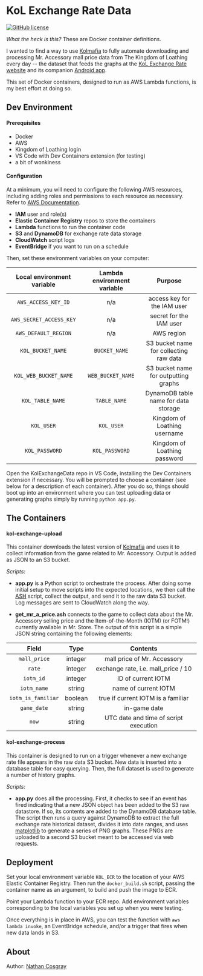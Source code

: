 # KoL Exchange Rate Data

[![GitHub license](https://img.shields.io/github/license/ncosgray/KoLExchangeData?color=lightgrey)](https://github.com/ncosgray/KoLExchangeData/blob/master/LICENSE.txt)

*What the heck is this?* These are Docker container definitions.

I wanted to find a way to use [Kolmafia](https://wiki.kolmafia.us/) to fully automate downloading and processing Mr. Accessory mall price data from The Kingdom of Loathing every day -- the dataset that feeds the graphs at the [KoL Exchange Rate website](https://www.nathanatos.com/kol-exchange-rate/) and its companion [Android app](https://github.com/ncosgray/KoLExchangeWidget).

This set of Docker containers, designed to run as AWS Lambda functions, is my best effort at doing so.

## Dev Environment

#### Prerequisites

* Docker
* AWS
* Kingdom of Loathing login
* VS Code with Dev Containers extension (for testing)
* a bit of wonkiness

#### Configuration

At a minimum, you will need to configure the following AWS resources, including adding roles and permissions to each resource as necessary. Refer to [AWS Documentation](https://docs.aws.amazon.com).

* **IAM** user and role(s)
* **Elastic Container Registry** repos to store the containers
* **Lambda** functions to run the container code
* **S3** and **DynamoDB** for exchange rate data storage
* **CloudWatch** script logs
* **EventBridge** if you want to run on a schedule

Then, set these environment variables on your computer:

| Local environment variable | Lambda environment variable | Purpose |
| :--: | :--: | :--: |
| `AWS_ACCESS_KEY_ID` | n/a | access key for the IAM user |
| `AWS_SECRET_ACCESS_KEY` | n/a | secret for the IAM user |
| `AWS_DEFAULT_REGION` | n/a | AWS region |
| `KOL_BUCKET_NAME` | `BUCKET_NAME` | S3 bucket name for collecting raw data |
| `KOL_WEB_BUCKET_NAME` | `WEB_BUCKET_NAME` | S3 bucket name for outputting graphs |
| `KOL_TABLE_NAME` | `TABLE_NAME` | DynamoDB table name for data storage |
| `KOL_USER` | `KOL_USER` | Kingdom of Loathing username |
| `KOL_PASSWORD` | `KOL_PASSWORD` | Kingdom of Loathing password |

Open the KolExchangeData repo in VS Code, installing the Dev Containers extension if necessary. You will be prompted to choose a container (see below for a description of each container). After you do so, things should boot up into an environment where you can test uploading data or generating graphs simply by running `python app.py`.

## The Containers

#### kol-exchange-upload

This container downloads the latest version of [Kolmafia](https://wiki.kolmafia.us/) and uses it to collect information  from the game related to Mr. Accessory. Output is added as JSON to an S3 bucket.

*Scripts:*

* **app.py** is a Python script to orchestrate the process. After doing some initial setup to move scripts into the expected locations, we then call the [ASH](https://wiki.kolmafia.us/index.php?title=Ash_Functions) script, collect the output, and send it to the raw data S3 bucket. Log messages are sent to CloudWatch along the way.

* **get_mr_a_price.ash** connects to the game to collect data about the Mr. Accessory selling price and the Item-of-the-Month (IOTM) (or FOTM!) currently available in Mr. Store. The output of this script is a simple JSON string containing the following elements:

| Field | Type | Contents |
| :--: | :--: | :--: |
| `mall_price` | integer | mall price of Mr. Accessory |
| `rate` | integer | exchange rate, i.e. mall_price / 10 |
| `iotm_id` | integer | ID of current IOTM |
| `iotm_name` | string | name of current IOTM |
| `iotm_is_familiar` | boolean | true if current IOTM is a familiar |
| `game_date` | string | in-game date |
| `now` | string | UTC date and time of script execution |

#### kol-exchange-process

This container is designed to run on a trigger whenever a new exchange rate file appears in the raw data S3 bucket. New data is inserted into a database table for easy querying. Then, the full dataset is used to generate a number of history graphs.

*Scripts:*

* **app.py** does all the processing. First, it checks to see if an event has fired indicating that a new JSON object has been added to the S3 raw datastore. If so, its contents are added to the DynamoDB database table. The script then runs a query against DynamoDB to extract the full exchange rate historical dataset, divides it into date ranges, and uses [matplotlib](https://matplotlib.org/) to generate a series of PNG graphs. These PNGs are uploaded to a second S3 bucket meant to be accessed via web requests.

## Deployment

Set your local environment variable `KOL_ECR` to the location of your AWS Elastic Container Registry. Then run the `docker_build.sh` script, passing the container name as an argument, to build and push the image to ECR.

Point your Lambda function to your ECR repo. Add environment variables corresponding to the local variables you set up when you were testing.

Once everything is in place in AWS, you can test the function with `aws lambda invoke`, an EventBridge schedule, and/or a trigger that fires when new data lands in S3.

## About

Author: [Nathan Cosgray](https://www.nathanatos.com)
